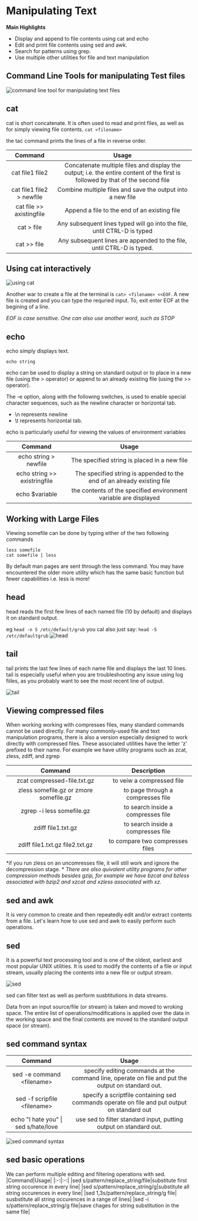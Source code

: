 # Manipulating Text

**Main Highlights**
* Display and append to file contents using cat and echo
* Edit and print file contents using sed and awk.
* Search for patterns using grep.
* Use multiple other utilities for file and text manipulation

## Command Line Tools for manipulating Test files
![command line tool for manipulating text files](https://courses.edx.org/assets/courseware/v1/1003ad62cadceacd75a659e16ec77873/asset-v1:LinuxFoundationX+LFS101x+2T2021+type@asset+block/cmdlinetext.png)

## cat
cat is short concatenate. It is often used to read and print files, as well as for simply viewing file contents.
`cat <filename>`

the tac command prints the lines of a file in reverse order.

|Command|Usage|
|:-:|:-:|
|cat file1 file2|Concatenate multiple files and display the output; i.e. the entire content of the first is followed by that of the second file|
|cat file1 file2 > newfile|Combine multiple files and save the output into a new file|
|cat file >> axistingfile|Append a file to the end of an existing file|
|cat > file|Any subsequent lines typed will go into the file, until CTRL-D is typed|
|cat >> file|Any subsequent lines are appended to the file, until CTRL-D is typed.|

## Using cat interactively
![using cat](https://courses.edx.org/assets/courseware/v1/2186f2162bb7f8d6f7fac9004f7d4784/asset-v1:LinuxFoundationX+LFS101x+2T2021+type@asset+block/cateoffedora.png)

Another war to create a file at the terminal is `cat> <filename> <<EOF`. A new file is created and you can type the requried input. To, exit enter EOF at the begining of a line.

*EOF is case sensitive. One can also use another word, such as STOP*

## echo
echo simply displays text. 

`echo string`

echo can be used to display a string on standard output or to place in a new file (using the > operator) or append to an already existing file (using the >> operator).

The -e option, along with the following switches, is used to enable special character sequences, such as the newline character or horizontal tab.
* \n represents newline
* \t represents horizontal tab.

echo is particularly useful for viewing the values of environment variables

|Command|Usage|
|:-:|:-:|
|echo string > newfile|The specified string is placed in a new file|
|echo string >> existringfile|The specified string is appended to the end of an already existing file|
|echo $variable|the contents of the specified environment variable are displayed|

## Working with Large Files
Viewing somefile can be done by typing either of the two following commands
```
less somefile
cat somefile | less
```

By default man pages are sent through the less command. You may have encountered the older more utility which has the same basic function but fewer capabilities i.e. less is more!

## head
head reads the first few lines of each named file (10 by default) and displays it on standard output.

eg
`head -n 5 /etc/default/grub`
you cal also just say:
`head -5 /etc/defaultgrub`
![head](https://courses.edx.org/assets/courseware/v1/a19d53c185f88f384a24c5b0ae6fe03a/asset-v1:LinuxFoundationX+LFS101x+2T2021+type@asset+block/headubuntu.png)

## tail
tail prints the last few lines of each name file and displays the last 10 lines.
tail is especially useful when you are troubleshooting any issue using log fiiles, as you probably want to see the most recent line of output.

![tail](https://courses.edx.org/assets/courseware/v1/e218e0f357f957b78420b93f6dc63aaf/asset-v1:LinuxFoundationX+LFS101x+2T2021+type@asset+block/tailubuntu.png)

## Viewing compressed files
When working working with compresses files, many standard commands cannot be used directly. For many commonly-used file and text manipulation programs, there is also a version especially designed to work directly with compressed files. These associated utilities have the letter 'z' prefixed to their name. For example we have utility programs such as zcat, zless, zdiff, and zgrep

|Command|Description|
|:-:|:-:|
|zcat compressed-file.txt.gz|to veiw a compressed file|
|zless somefile.gz or zmore somefile.gz|to page through a compresses file|
|zgrep -i less somefile.gz|to search inside a compresses file|
|zdiff file1.txt.gz|to search inside a compresses file|
|zdiff file1.txt.gz file2.txt.gz|to compare two compresses files|

*if you run zless on an uncomresses file, it will still work and ignore the decompression stage. *
*There are also quivalent utility programs for other compression methods besides gzip, for example we have bzcat and bzless associated with bzip2 and xzcat and xzless associated with xz.*

## sed and awk
It is very common to create and then repeatedly edit and/or extract contents from a file. Let's learn how to use sed and awk to easily perform such operations.

## sed
It is a powerful text processing tool and is one of the oldest, earliest and most popular UNIX utilities. It is used to modify the contents of a file or input stream, usually placing the contents into a new file or output stream. 

![sed](https://courses.edx.org/assets/courseware/v1/64bebc2555b3777d251a871e72e873d7/asset-v1:LinuxFoundationX+LFS101x+2T2021+type@asset+block/LFS01_ch12_screen_13.jpg)

sed can filter text as well as perform susbtitutions in data streams.

Data from an input source/file (or stream) is taken and moved to wroking space. The entire list of operations/modifications is applied over the data in the working space and the final contents are moved to the standard output space (or stream).

## sed command syntax
|Command|Usage|
|:-:|:-:|
|sed -e command \<filename>|specify editing commands at the command line, operate on file and put the output on standard out.|
|sed -f scripfile \<filename>|specify a scriptfile containing sed commands operate on file and put output on standard out|
|echo "I hate you" \| sed s/hate/love|use sed to filter standard input, putting output on standard out.|

![sed command syntax](https://courses.edx.org/assets/courseware/v1/43267d11e71aba5dee81d8e780b24579/asset-v1:LinuxFoundationX+LFS101x+2T2021+type@asset+block/fedorased.png)

## sed basic operations
We can perform multiple editing and filtering operations with sed.
|Command|Usage|
|:-:|:-:|
|sed s/pattern/replace_string/file|substitute first string occurence in every line|
|sed s/pattern/replace_string/g|substitute all string occurences in every line|
|sed 1,3s/pattern/replace_string/g file| susbstitute all string occurences in a range of lines|
|sed -i s/pattern/replace_string/g file|save chages for string substitution in the same file|